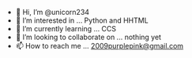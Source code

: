 - 👋 Hi, I’m @unicorn234
- 👀 I’m interested in ... Python and HHTML
- 🌱 I’m currently learning ... CCS
- 💞️ I’m looking to collaborate on ... nothing yet
- 📫 How to reach me ... 2009purplepink@gmail.com

<!---
unicorn234/unicorn234 is a ✨ special ✨ repository because its `README.md` (this file) appears on your GitHub profile.
You can click the Preview link to take a look at your changes.
--->
